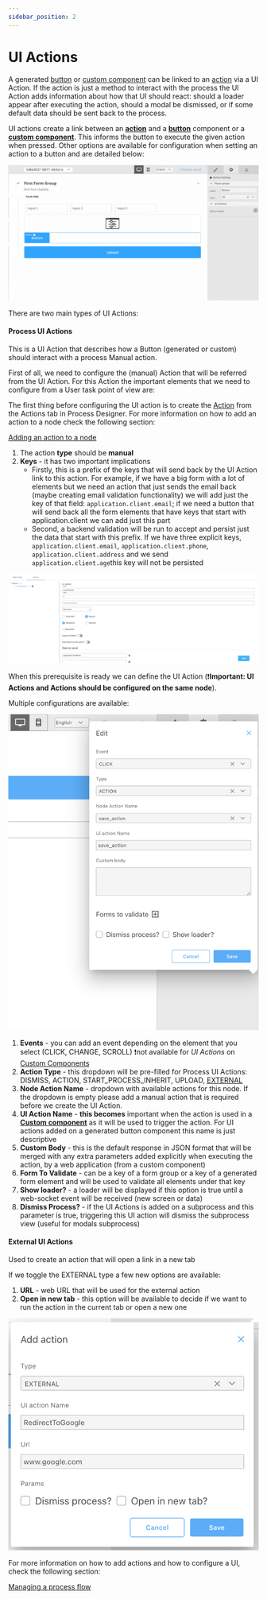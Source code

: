 ```yaml
---
sidebar_position: 2
---
```


# UI Actions

A generated [button](./ui-component-types/buttons.md) or [custom component](./ui-component-types/root-components/custom.md) can be linked to an [action](../actions.md) via a UI Action. If the action is just a method to interact with the process the UI Action adds information about how that UI should react: should a loader appear after executing the action, should a modal be dismissed, or if some default data should be sent back to the process.

UI actions create a link between an [**action**](../actions.md) and a [**button**](./ui-component-types/buttons.md) component or a [**custom component**](./ui-component-types/root-components/custom.md). This informs the button to execute the given action when pressed. Other options are available for configuration when setting an action to a button and are detailed below:

![](./img/ui_actions.gif)

There are two main types of UI Actions:

#### Process UI Actions

This is a UI Action that describes how a Button (generated or custom) should interact with a process Manual action.

First of all, we need to configure the (manual) Action that will be referred from the UI Action. For this Action the important elements that we need to configure from a User task point of view are:

The first thing before configuring the UI action is to create the [Action](../actions.md) from the Actions tab in Process Designer. For more information on how to add an action to a node check the following section:


[Adding an action to a node](../../flowx-designer/managing-a-process-flow/adding-an-action-to-a-node.md)

1. The action **type** should be **manual**
2. **Keys** - it has two important implications
   * Firstly, this is a prefix of the keys that will send back by the UI Action link to this action. For example, if we have a big form with a lot of elements but we need an action that just sends the email back (maybe creating email validation functionality) we will add just the key of that field: `application.client.email`; if we need a button that will send back all the form elements that have keys that start with application.client we can add just this part
   * Second, a backend validation will be run to accept and persist just the data that start with this prefix. If we have three explicit keys, `application.client.email`, `application.client.phone`, `application.client.address` and we send `application.client.age`this key will not be persisted

![](./img/ui_action_key.png)

When this prerequisite is ready we can define the UI Action (:exclamation:**Important: UI Actions and Actions should be configured on the same node**).

Multiple configurations are available:

![](./img/ui_actions_multiple_configs.png)

1. **Events** - you can add an event depending on the element that you select (CLICK, CHANGE, SCROLL) :exclamation:not available for _UI Actions_ on [Custom Components](./ui-component-types/root-components/custom.md)
2. **Action Type** - this dropdown will be pre-filled for Process UI Actions: DISMISS, ACTION, START\_PROCESS\_INHERIT, UPLOAD, [EXTERNAL](ui-actions.md#external-ui-actions)
3. **Node Action Name** - dropdown with available actions for this node. If the dropdown is empty please add a manual action that is required before we create the UI Action.
4. **UI Action Name** - **this becomes** important when the action is used in a [**Custom component**](./ui-component-types/root-components/custom.md) as it will be used to trigger the action. For UI actions added on a generated button component this name is just descriptive
5. **Custom Body** - this is the default response in JSON format that will be merged with any extra parameters added explicitly when executing the action, by a web application (from a custom component)
6. **Form To Validate** - can be a key of a form group or a key of a generated form element and will be used to validate all elements under that key
7. **Show loader?** - a loader will be displayed if this option is true until a web-socket event will be received (new screen or data)
8. **Dismiss Process?** - if the UI Actions is added on a subprocess and this parameter is true, triggering this UI action will dismiss the subprocess view (useful for modals subprocess)

#### External UI Actions

Used to create an action that will open a link in a new tab

If we toggle the EXTERNAL type  a few new options are available:

1. **URL** - web URL that will be used for the external action
2. **Open in new tab** - this option will be available to decide if we want to run the action in the current tab or open a new one

![](./img/ui_action_external.png)

For more information on how to add actions and how to configure a UI, check the following section:

[Managing a process flow](../../flowx-designer/managing-a-process-flow/managing-a-process-flow.md)

